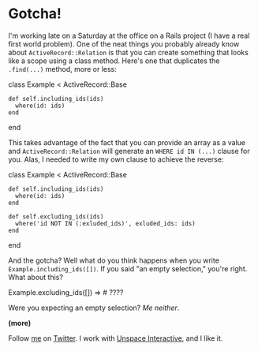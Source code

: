Gotcha!
===

I'm working late on a Saturday at the office on a Rails project (I have a real first world problem). One of the neat things you probably already know about `ActiveRecord::Relation` is that you can create something that looks like a scope using a class method. Here's one that duplicates the `.find(...)` method, more or less:

  class Example < ActiveRecord::Base
  
    def self.including_ids(ids)
      where(id: ids)
    end
  
  end
  
This takes advantage of the fact that you can provide an array as a value and `ActiveRecord::Relation` will generate an `WHERE id IN (...)` clause for you. Alas, I needed to write my own clause to achieve the reverse:

  class Example < ActiveRecord::Base
  
    def self.including_ids(ids)
      where(id: ids)
    end
  
    def self.excluding_ids(ids)
      where('id NOT IN (:exluded_ids)', exluded_ids: ids)
    end
  
  end

And the gotcha? Well what do you think happens when you write `Example.including_ids([])`. If you said "an empty selection," you're right. What about this?

  Example.excluding_ids([])
    => # ????
    
Were you expecting an empty selection? *Me neither*.

**(more)**
	
Follow [me](http://reginald.braythwayt.com) on [Twitter](http://twitter.com/raganwald). I work with [Unspace Interactive](http://unspace.ca), and I like it.
